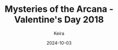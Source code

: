 ---
title: 'Mysteries of the Arcana - Valentine''s Day 2018'
alt: 'Mysteries of the Arcana'
date: '2024-10-03'
author: 'Keira'
artist: 'Keira'
---